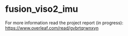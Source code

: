 # fusion_viso2_imu

For more information read the project report (in progress): <https://www.overleaf.com/read/gvbrtqrwnxyn>
